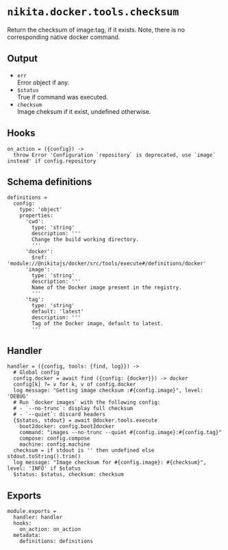
# `nikita.docker.tools.checksum`

Return the checksum of image:tag, if it exists. Note, there is no corresponding
native docker command.

## Output

* `err`   
  Error object if any.
* `$status`   
  True if command was executed.
* `checksum`   
  Image cheksum if it exist, undefined otherwise.

## Hooks

    on_action = ({config}) ->
      throw Error 'Configuration `repository` is deprecated, use `image` instead' if config.repository

## Schema definitions

    definitions =
      config:
        type: 'object'
        properties:
          'cwd':
            type: 'string'
            description: '''
            Change the build working directory.
            '''
          'docker':
            $ref: 'module://@nikitajs/docker/src/tools/execute#/definitions/docker'
          'image':
            type: 'string'
            description: '''
            Name of the Docker image present in the registry.
            '''
          'tag':
            type: 'string'
            default: 'latest'
            description: '''
            Tag of the Docker image, default to latest.
            '''

## Handler

    handler = ({config, tools: {find, log}}) ->
      # Global config
      config.docker = await find ({config: {docker}}) -> docker
      config[k] ?= v for k, v of config.docker
      log message: "Getting image checksum :#{config.image}", level: 'DEBUG'
      # Run `docker images` with the following config:
      # - `--no-trunc`: display full checksum
      # - `--quiet`: discard headers
      {$status, stdout} = await @docker.tools.execute
        boot2docker: config.boot2docker
        command: "images --no-trunc --quiet #{config.image}:#{config.tag}"
        compose: config.compose
        machine: config.machine
      checksum = if stdout is '' then undefined else stdout.toString().trim()
      log message: "Image checksum for #{config.image}: #{checksum}", level: 'INFO' if $status
      $status: $status, checksum: checksum

## Exports

    module.exports =
      handler: handler
      hooks:
        on_action: on_action
      metadata:
        definitions: definitions
